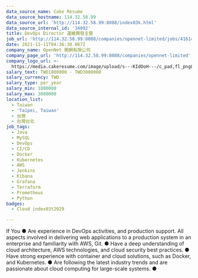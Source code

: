 ```yaml
---
data_source_name: Cake Resume
data_source_hostname: 114.32.58.99
data_source_url: 'http://114.32.58.99:8088/index03k.html'
data_source_internal_id: '34092'
title: DevOps Director 運維開發主管
job_url: 'http://114.32.58.99:8088/companies/opennet-limited/jobs/416142'
date: 2021-11-11T04:36:38.867Z
company_name: OpenNet 開網有限公司
company_page_url: 'http://114.32.58.99:8088/companies/opennet-limited'
company_logo_url: >-
  https://media.cakeresume.com/image/upload/s---KIdOoH---/c_pad,fl_png8,h_200,w_200/v1574663536/bzaybcelyff1kqaqhhmr.png
salary_text: TWD1800000 - TWD3000000
salary_currency: TWD
salary_type: per_year
salary_min: 1800000
salary_max: 3000000
location_list:
  - Taiwan
  - 'Taipei, Taiwan'
  - 台灣
  - 台灣台北
job_tags:
  - Java
  - MySQL
  - DevOps
  - CI/CD
  - Docker
  - Kubernetes
  - AWS
  - Jenkins
  - Kibana
  - Grafana
  - Terraform
  - Prometheus
  - Python
badges:
  - Cloud index03t2029

---
```


If You ● Are experience in DevOps activities, and production support. All aspects involved in delivering web applications to a production system in an enterprise and familiarity with AWS, Git. ● Have a deep understanding of cloud architecture, AWS technologies, and cloud security best practices. ● Have strong experience with container and cloud solutions, such as Docker, and Kubernetes. ● Are following the latest industry trends and are passionate about cloud computing for large-scale systems. ●